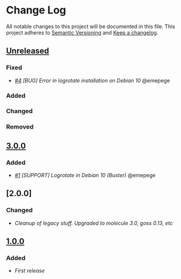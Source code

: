 # Change Log
All notable changes to this project will be documented in this file.
This project adheres to [Semantic Versioning](http://semver.org/) and [Keep a changelog](https://github.com/olivierlacan/keep-a-changelog).

## [Unreleased](https://github.com/idealista/logrotate_role/tree/develop)
### Fixed
- *[#4](https://github.com/idealista/logrotate_role/issues/4) [BUG] Error in logrotate installation on Debian 10* @emepege
  
### Added
### Changed
### Removed

## [3.0.0](https://github.com/idealista/logrotate_role/tree/3.0.0)
### Added
- *[#1](https://github.com/idealista/logrotate_role/issues/1) [SUPPORT] Logrotate in Debian 10 (Buster)* @emepege

## [2.0.0]
### Changed
- *Cleanup of legacy stuff. Upgraded to molecule 3.0, goss 0.13, etc*

## [1.0.0]
### Added
- *First release*

[Unreleased]: http://git/projects/AS/repos/logrotate_role/compare/commits?targetBranch=refs/heads/master&sourceBranch=refs/heads/develop
[1.0.0]: http://git/projects/AS/repos/logrotate_role/compare/commits?sourceBranch=refs/tags/1.0.0&targetBranch=refs/tags/1.0.0
